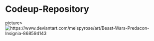# Codeup-Repository
picture>
 <source media="(prefers-color-scheme: dark)" srcset="https://www.deviantart.com/melspyrose/art/Beast-Wars-Predacon-Insignia-868594143">
 <source media="(prefers-color-scheme: light)" srcset="YOUR-LIGHTMODE-IMAGE">
 <img alt=https://www.deviantart.com/melspyrose/art/Beast-Wars-Predacon-Insignia-868594143>
</picture>
